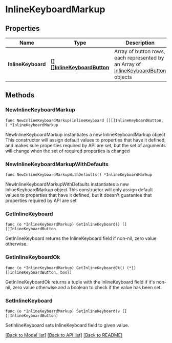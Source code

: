 # InlineKeyboardMarkup

## Properties

Name | Type | Description | Notes
------------ | ------------- | ------------- | -------------
**InlineKeyboard** | [**[][]InlineKeyboardButton**]([]InlineKeyboardButton.md) | Array of button rows, each represented by an Array of [InlineKeyboardButton](https://core.telegram.org/bots/api/#inlinekeyboardbutton) objects | 

## Methods

### NewInlineKeyboardMarkup

`func NewInlineKeyboardMarkup(inlineKeyboard [][]InlineKeyboardButton, ) *InlineKeyboardMarkup`

NewInlineKeyboardMarkup instantiates a new InlineKeyboardMarkup object
This constructor will assign default values to properties that have it defined,
and makes sure properties required by API are set, but the set of arguments
will change when the set of required properties is changed

### NewInlineKeyboardMarkupWithDefaults

`func NewInlineKeyboardMarkupWithDefaults() *InlineKeyboardMarkup`

NewInlineKeyboardMarkupWithDefaults instantiates a new InlineKeyboardMarkup object
This constructor will only assign default values to properties that have it defined,
but it doesn't guarantee that properties required by API are set

### GetInlineKeyboard

`func (o *InlineKeyboardMarkup) GetInlineKeyboard() [][]InlineKeyboardButton`

GetInlineKeyboard returns the InlineKeyboard field if non-nil, zero value otherwise.

### GetInlineKeyboardOk

`func (o *InlineKeyboardMarkup) GetInlineKeyboardOk() (*[][]InlineKeyboardButton, bool)`

GetInlineKeyboardOk returns a tuple with the InlineKeyboard field if it's non-nil, zero value otherwise
and a boolean to check if the value has been set.

### SetInlineKeyboard

`func (o *InlineKeyboardMarkup) SetInlineKeyboard(v [][]InlineKeyboardButton)`

SetInlineKeyboard sets InlineKeyboard field to given value.



[[Back to Model list]](../README.md#documentation-for-models) [[Back to API list]](../README.md#documentation-for-api-endpoints) [[Back to README]](../README.md)



